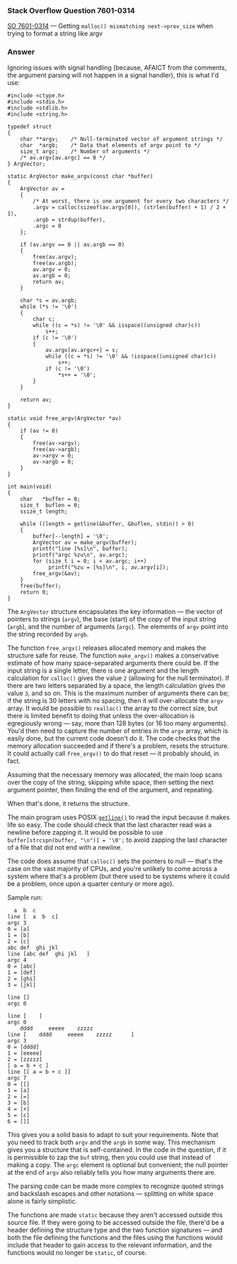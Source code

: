 ### Stack Overflow Question 7601-0314

[SO 7601-0314](https://stackoverflow.com/q/76010314) &mdash;
Getting `malloc() mismatching next->prev_size` when trying to format a string like argv

### Answer

Ignoring issues with signal handling (because, AFAICT from the comments,
the argument parsing will not happen in a signal handler), this is what
I'd use:

```
#include <ctype.h>
#include <stdio.h>
#include <stdlib.h>
#include <string.h>

typedef struct
{
    char **argv;    /* Null-terminated vector of argument strings */
    char  *argb;    /* Data that elements of argv point to */
    size_t argc;    /* Number of arguments */
    /* av.argv[av.argc] == 0 */
} ArgVector;

static ArgVector make_argv(const char *buffer)
{
    ArgVector av =
    {
        /* At worst, there is one argument for every two characters */
        .argv = calloc(sizeof(av.argv[0]), (strlen(buffer) + 1) / 2 + 1),
        .argb = strdup(buffer),
        .argc = 0
    };

    if (av.argv == 0 || av.argb == 0)
    {
        free(av.argv);
        free(av.argb);
        av.argv = 0;
        av.argb = 0;
        return av;
    }

    char *s = av.argb;
    while (*s != '\0')
    {
        char c;
        while ((c = *s) != '\0' && isspace((unsigned char)c))
            s++;
        if (c != '\0')
        {
            av.argv[av.argc++] = s;
            while ((c = *s) != '\0' && !isspace((unsigned char)c))
                s++;
            if (c != '\0')
                *s++ = '\0';
        }
    }

    return av;
}

static void free_argv(ArgVector *av)
{
    if (av != 0)
    {
        free(av->argv);
        free(av->argb);
        av->argv = 0;
        av->argb = 0;
    }
}

int main(void)
{
    char   *buffer = 0;
    size_t  buflen = 0;
    ssize_t length;

    while ((length = getline(&buffer, &buflen, stdin)) > 0)
    {
        buffer[--length] = '\0';
        ArgVector av = make_argv(buffer);
        printf("line [%s]\n", buffer);
        printf("argc %zu\n", av.argc);
        for (size_t i = 0; i < av.argc; i++)
             printf("%zu = [%s]\n", i, av.argv[i]);
        free_argv(&av);
    }
    free(buffer);
    return 0;
}
```
The `ArgVector` structure encapsulates the key information — the
vector of pointers to strings (`argv`), the base (start) of the copy of
the input string (`argb`), and the number of arguments (`argc`).  The
elements of `argv` point into the string recorded by `argb`.

The function `free_argv()` releases allocated memory and makes the
structure safe for reuse.  The function `make_argv()` makes a
conservative estimate of how many space-separated arguments there could
be.  If the input string is a single letter, there is one argument and
the length calculation for `calloc()` gives the value `2` (allowing for
the null terminator).  If there are two letters separated by a space,
the length calculation gives the value `3`, and so on.  This is the
maximum number of arguments there can be; if the string is 30 letters
with no spacing, then it will over-allocate the `argv` array.  It would
be possible to `realloc()` the array to the correct size, but there is
limited benefit to doing that unless the over-allocation is egregiously
wrong — say, more than 128 bytes (or 16 too many arguments).  You'd
then need to capture the number of entries in the `argv` array, which is
easily done, but the current code doesn't do it.  The code checks that
the memory allocation succeeded and if there's a problem, resets the
structure.  It could actually call `free_argv()` to do that reset — it
probably should, in fact.

Assuming that the necessary memory was allocated, the main loop scans
over the copy of the string, skipping white space, then setting the next
argument pointer, then finding the end of the argument, and repeating.

When that's done, it returns the structure.

The main program uses POSIX
[`getline()`](https://pubs.opengroup.org/onlinepubs/9699919799/functions/getline.html)
to read the input because it makes life so easy.  The code should check
that the last character read was a newline before zapping it.  It would
be possible to use `buffer[strcspn(buffer, "\n")] = '\0';` to avoid
zapping the last character of a file that did not end with a newline.

The code does assume that `calloc()` sets the pointers to null —
that's the case on the vast majority of CPUs, and you're unlikely to
come across a system where that's a problem (but there used to be
systems where it could be a problem, once upon a quarter century or more
ago).

Sample run:
```none
  a  b  c
line [  a  b  c]
argc 3
0 = [a]
1 = [b]
2 = [c]
abc def  ghi jkl
line [abc def  ghi jkl   ]
argc 4
0 = [abc]
1 = [def]
2 = [ghi]
3 = [jkl]

line []
argc 0

line [    ]
argc 0
    dddd     eeeee    zzzzz
line [    dddd     eeeee    zzzzz      ]
argc 3
0 = [dddd]
1 = [eeeee]
2 = [zzzzz]
[ a = b + c ]
line [[ a = b + c ]]
argc 7
0 = [[]
1 = [a]
2 = [=]
3 = [b]
4 = [+]
5 = [c]
6 = []]
```
This gives you a solid basis to adapt to suit your requirements.  Note
that you need to track both `argv` and the `argb` in some way.  This
mechanism gives you a structure that is self-contained.  In the code in
the question, if it is permissible to zap the `buf` string, then you
could use that instead of making a copy.  The `argc` element is optional
but convenient; the null pointer at the end of `argv` also reliably
tells you how many arguments there are.

The parsing code can be made more complex to recognize quoted strings
and backslash escapes and other notations — splitting on white space
alone is fairly simplistic.

The functions are made `static` because they aren't accessed outside
this source file.  If they were going to be accessed outside the file,
there'd be a header defining the structure type and the two function
signatures — and both the file defining the functions and the files
using the functions would include that header to gain access to the
relevant information, and the functions would no longer be `static`, of
course.
